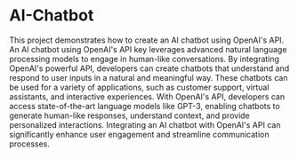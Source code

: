 # AI-Chatbot
This project demonstrates how to create an AI chatbot using OpenAI's API.
An AI chatbot using OpenAI's API key leverages advanced natural language processing models to engage in human-like conversations. By integrating OpenAI's powerful API, developers can create chatbots that understand and respond to user inputs in a natural and meaningful way. These chatbots can be used for a variety of applications, such as customer support, virtual assistants, and interactive experiences. With OpenAI's API, developers can access state-of-the-art language models like GPT-3, enabling chatbots to generate human-like responses, understand context, and provide personalized interactions. Integrating an AI chatbot with OpenAI's API can significantly enhance user engagement and streamline communication processes.

